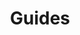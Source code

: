 ---
slug: /cloud/guides
title: 'Guides'
hide_title: true
description: 'Table of contents page for the ClickHouse Cloud guides section'
---